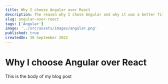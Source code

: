 ```yaml
---
title: Why I choose Angular over React
description: The reason why I chose Angular and why it was a better fit for me.
slug: angular-over-react
tags: ['Angular']
image: '../src/assets/images/angular.png'
published: true
createdOn: 30 September 2022
---
```


<h1 class="text-center"> Why I choose Angular over React</h1>
<p class="text-center">This is the body of my blog post</p>
